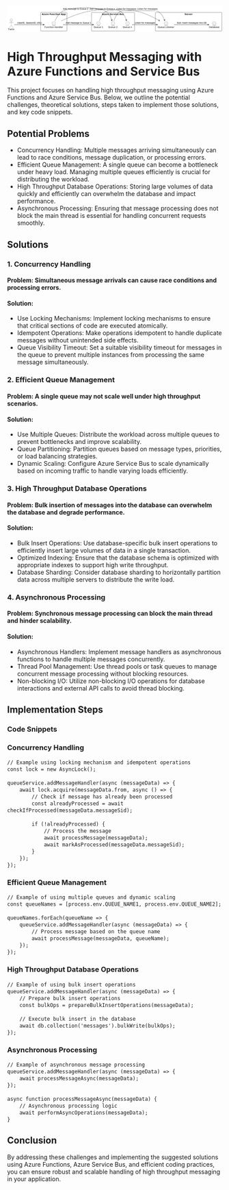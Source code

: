 
![Multi_user](multi_user.png)

# High Throughput Messaging with Azure Functions and Service Bus

This project focuses on handling high throughput messaging using Azure Functions and Azure Service Bus. Below, we outline the potential challenges, theoretical solutions, steps taken to implement those solutions, and key code snippets.

## Potential Problems

- Concurrency Handling: Multiple messages arriving simultaneously can lead to race conditions, message duplication, or processing errors.
- Efficient Queue Management: A single queue can become a bottleneck under heavy load. Managing multiple queues efficiently is crucial for distributing the workload.
- High Throughput Database Operations: Storing large volumes of data quickly and efficiently can overwhelm the database and impact performance.
- Asynchronous Processing: Ensuring that message processing does not block the main thread is essential for handling concurrent requests smoothly.

## Solutions

### 1. Concurrency Handling

#### Problem: Simultaneous message arrivals can cause race conditions and processing errors.

#### Solution:

- Use Locking Mechanisms: Implement locking mechanisms to ensure that critical sections of code are executed atomically.
- Idempotent Operations: Make operations idempotent to handle duplicate messages without unintended side effects.
- Queue Visibility Timeout: Set a suitable visibility timeout for messages in the queue to prevent multiple instances from processing the same message simultaneously.

### 2. Efficient Queue Management

#### Problem: A single queue may not scale well under high throughput scenarios.

#### Solution:

- Use Multiple Queues: Distribute the workload across multiple queues to prevent bottlenecks and improve scalability.
- Queue Partitioning: Partition queues based on message types, priorities, or load balancing strategies.
- Dynamic Scaling: Configure Azure Service Bus to scale dynamically based on incoming traffic to handle varying loads efficiently.
  
### 3. High Throughput Database Operations

#### Problem: Bulk insertion of messages into the database can overwhelm the database and degrade performance.

#### Solution:

- Bulk Insert Operations: Use database-specific bulk insert operations to efficiently insert large volumes of data in a single transaction.
- Optimized Indexing: Ensure that the database schema is optimized with appropriate indexes to support high write throughput.
- Database Sharding: Consider database sharding to horizontally partition data across multiple servers to distribute the write load.
  
### 4. Asynchronous Processing

#### Problem: Synchronous message processing can block the main thread and hinder scalability.

#### Solution:

- Asynchronous Handlers: Implement message handlers as asynchronous functions to handle multiple messages concurrently.
- Thread Pool Management: Use thread pools or task queues to manage concurrent message processing without blocking resources.
- Non-blocking I/O: Utilize non-blocking I/O operations for database interactions and external API calls to avoid thread blocking.

## Implementation Steps

### Code Snippets

### Concurrency Handling
```
// Example using locking mechanism and idempotent operations
const lock = new AsyncLock();

queueService.addMessageHandler(async (messageData) => {
    await lock.acquire(messageData.from, async () => {
        // Check if message has already been processed
        const alreadyProcessed = await checkIfProcessed(messageData.messageSid);

        if (!alreadyProcessed) {
            // Process the message
            await processMessage(messageData);
            await markAsProcessed(messageData.messageSid);
        }
    });
});
```

### Efficient Queue Management
```
// Example of using multiple queues and dynamic scaling
const queueNames = [process.env.QUEUE_NAME1, process.env.QUEUE_NAME2];

queueNames.forEach(queueName => {
    queueService.addMessageHandler(async (messageData) => {
        // Process message based on the queue name
        await processMessage(messageData, queueName);
    });
});
```

### High Throughput Database Operations
```
// Example of using bulk insert operations
queueService.addMessageHandler(async (messageData) => {
    // Prepare bulk insert operations
    const bulkOps = prepareBulkInsertOperations(messageData);

    // Execute bulk insert in the database
    await db.collection('messages').bulkWrite(bulkOps);
});
```

### Asynchronous Processing
```
// Example of asynchronous message processing
queueService.addMessageHandler(async (messageData) => {
    await processMessageAsync(messageData);
});

async function processMessageAsync(messageData) {
    // Asynchronous processing logic
    await performAsyncOperations(messageData);
}
```

## Conclusion

By addressing these challenges and implementing the suggested solutions using Azure Functions, Azure Service Bus, and efficient coding practices, you can ensure robust and scalable handling of high throughput messaging in your application.
